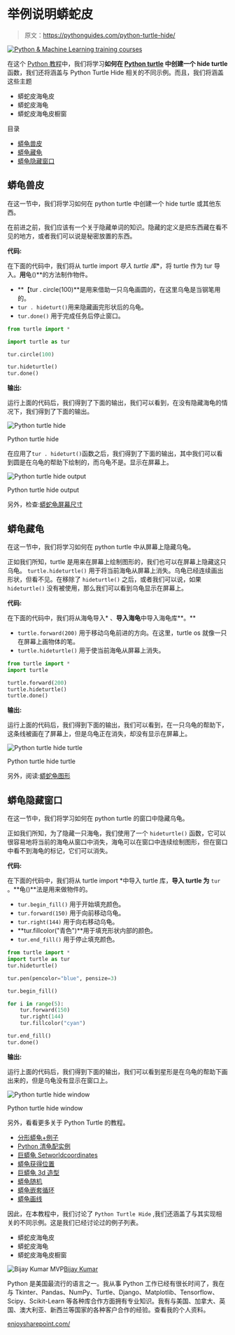 # 举例说明蟒蛇皮

> 原文：<https://pythonguides.com/python-turtle-hide/>

[![Python & Machine Learning training courses](img/49ec9c6da89a04c9f45bab643f8c765c.png)](https://sharepointsky.teachable.com/p/python-and-machine-learning-training-course)

在这个 [Python 教程](https://pythonguides.com/python-hello-world-program/)中，我们将学习**如何在 [Python turtle](https://pythonguides.com/turtle-programming-in-python/) 中创建一个 hide turtle** 函数，我们还将涵盖与 Python Turtle Hide 相关的不同示例。而且，我们将涵盖这些主题

*   蟒蛇皮海龟皮
*   蟒蛇皮海龟
*   蟒蛇皮海龟皮橱窗

目录

[](#)

*   [蟒龟兽皮](#Python_Turtle_Hide "Python Turtle Hide")
*   [蟒龟藏龟](#Python_turtle_hide_turtle "Python turtle hide turtle")
*   [蟒龟隐藏窗口](#Python_turtle_hide_window "Python turtle hide window")

## 蟒龟兽皮

在这一节中，我们将学习如何在 python turtle 中创建一个 hide turtle 或其他东西。

在前进之前，我们应该有一个关于隐藏单词的知识。隐藏的定义是把东西藏在看不见的地方，或者我们可以说是秘密放置的东西。

**代码:**

在下面的代码中，我们将从 turtle import *导入 turtle 库**，将 turtle 作为 tur 导入。**用**龟()**的方法制作物件。

*   **【tur . circle(100)**是用来借助一只乌龟画圆的，在这里乌龟是当钢笔用的。
*   `tur . hideturt()`用来隐藏画完形状后的乌龟。
*   `tur.done()` 用于完成任务后停止窗口。

```py
from turtle import *

import turtle as tur

tur.circle(100)

tur.hideturtle()
tur.done()
```

**输出:**

运行上面的代码后，我们得到了下面的输出，我们可以看到，在没有隐藏海龟的情况下，我们得到了下面的输出。

![Python turtle hide](img/0d0a4045218d403f86f6cacc3a99e20b.png "Python turtle hide")

Python turtle hide

在应用了`tur . hideturt()`函数之后，我们得到了下面的输出，其中我们可以看到圆是在乌龟的帮助下绘制的，而乌龟不是。显示在屏幕上。

![Python turtle hide output](img/7790ad28e420191ef694da4b62211937.png "Python turtle hide output")

Python turtle hide output

另外，检查:[蟒蛇龟屏幕尺寸](https://pythonguides.com/python-turtle-screen-size/)

## 蟒龟藏龟

在这一节中，我们将学习如何在 python turtle 中从屏幕上隐藏乌龟。

正如我们所知，turtle 是用来在屏幕上绘制图形的，我们也可以在屏幕上隐藏这只乌龟。 `turtle.hideturtle()` 用于将当前海龟从屏幕上消失。乌龟已经连续画出形状，但看不见。在移除了 `hideturtle()` 之后，或者我们可以说，如果 `hideturtle()` 没有被使用，那么我们可以看到乌龟显示在屏幕上。

**代码:**

在下面的代码中，我们将从海龟导入* 、**导入海龟**中导入海龟库**。**

*   `turtle.forward(200)` 用于移动乌龟前进的方向。在这里，turtle os 就像一只在屏幕上画物体的笔。
*   `turtle.hideturtle()` 用于使当前海龟从屏幕上消失。

```py
from turtle import *
import turtle

turtle.forward(200)
turtle.hideturtle()
turtle.done()
```

**输出:**

运行上面的代码后，我们得到下面的输出，我们可以看到，在一只乌龟的帮助下，这条线被画在了屏幕上，但是乌龟正在消失，却没有显示在屏幕上。

![Python turtle hide turtle](img/1609c09bda564668ee25bf1cfecc41a2.png "Python turtle hide turtle")

Python turtle hide turtle

另外，阅读:[蟒蛇龟图形](https://pythonguides.com/python-turtle-graphics/)

## 蟒龟隐藏窗口

在这一节中，我们将学习如何在 python turtle 的窗口中隐藏乌龟。

正如我们所知，为了隐藏一只海龟，我们使用了一个 `hideturtle()` 函数，它可以很容易地将当前的海龟从窗口中消失，海龟可以在窗口中连续绘制图形，但在窗口中看不到海龟的标记，它们可以消失。

**代码:**

在下面的代码中，我们将从 turtle import *中导入 turtle 库，**导入 turtle 为** `tur` 。**龟()**法是用来做物件的。

*   `tur.begin_fill()` 用于开始填充颜色。
*   `tur.forward(150)` 用于向前移动乌龟。
*   `tur.right(144)` 用于向右移动乌龟。
*   **tur.fillcolor("青色")**用于填充形状内部的颜色。
*   `tur.end_fill()` 用于停止填充颜色。

```py
from turtle import *
import turtle as tur
tur.hideturtle()

tur.pen(pencolor="blue", pensize=3)

tur.begin_fill() 

for i in range(5):
    tur.forward(150)
    tur.right(144)
    tur.fillcolor("cyan")

tur.end_fill()
tur.done()
```

**输出:**

运行上面的代码后，我们得到下面的输出，我们可以看到星形是在乌龟的帮助下画出来的，但是乌龟没有显示在窗口上。

![Python turtle hide window](img/33efd9739afedc71e691518c9b7432f1.png "Python turtle hide win")

Python turtle hide window

另外，看看更多关于 Python Turtle 的教程。

*   [分形蟒龟+例子](https://pythonguides.com/fractal-python-turtle/)
*   [Python 清龟配实例](https://pythonguides.com/python-clear-turtle/)
*   [巨蟒龟 Setworldcoordinates](https://pythonguides.com/python-turtle-setworldcoordinates/)
*   [蟒龟获得位置](https://pythonguides.com/python-turtle-get-position/)
*   [巨蟒龟 3d 造型](https://pythonguides.com/python-turtle-3d-shapes/)
*   [蟒龟随机](https://pythonguides.com/python-turtle-random/)
*   [蟒龟嵌套循环](https://pythonguides.com/python-turtle-nested-loop/)
*   [蟒龟画线](https://pythonguides.com/python-turtle-draw-line/)

因此，在本教程中，我们讨论了 `Python Turtle Hide` ,我们还涵盖了与其实现相关的不同示例。这是我们已经讨论过的例子列表。

*   蟒蛇皮海龟皮
*   蟒蛇皮海龟
*   蟒蛇皮海龟皮橱窗

![Bijay Kumar MVP](img/9cb1c9117bcc4bbbaba71db8d37d76ef.png "Bijay Kumar MVP")[Bijay Kumar](https://pythonguides.com/author/fewlines4biju/)

Python 是美国最流行的语言之一。我从事 Python 工作已经有很长时间了，我在与 Tkinter、Pandas、NumPy、Turtle、Django、Matplotlib、Tensorflow、Scipy、Scikit-Learn 等各种库合作方面拥有专业知识。我有与美国、加拿大、英国、澳大利亚、新西兰等国家的各种客户合作的经验。查看我的个人资料。

[enjoysharepoint.com/](https://enjoysharepoint.com/)[](https://www.facebook.com/fewlines4biju "Facebook")[](https://www.linkedin.com/in/fewlines4biju/ "Linkedin")[](https://twitter.com/fewlines4biju "Twitter")